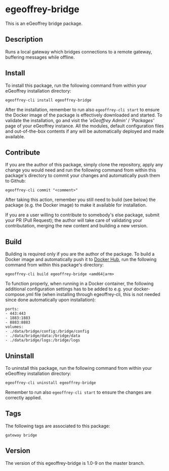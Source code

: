 # egeoffrey-bridge

This is an eGeoffrey bridge package.

## Description

Runs a local gateway which bridges connections to a remote gateway, buffering messages while offline.

## Install

To install this package, run the following command from within your eGeoffrey installation directory:
```
egeoffrey-cli install egeoffrey-bridge
```
After the installation, remember to run also `egeoffrey-cli start` to ensure the Docker image of the package is effectively downloaded and started.
To validate the installation, go and visit the *'eGeoffrey Admin'* / *'Packages'* page of your eGeoffrey instance. All the modules, default configuration files and out-of-the-box contents if any will be automatically deployed and made available.
## Contribute

If you are the author of this package, simply clone the repository, apply any change you would need and run the following command from within this package's directory to commit your changes and automatically push them to Github:
```
egeoffrey-cli commit "<comment>"
```
After taking this action, remember you still need to build (see below) the package (e.g. the Docker image) to make it available for installation.

If you are a user willing to contribute to somebody's else package, submit your PR (Pull Request); the author will take care of validating your contributation, merging the new content and building a new version.

## Build

Building is required only if you are the author of the package. To build a Docker image and automatically push it to [Docker Hub](https://hub.docker.com/r/egeoffrey/egeoffrey-bridge), run the following command from within this package's directory:
```
egeoffrey-cli build egeoffrey-bridge <amd64|arm>
```
To function properly, when running in a Docker container, the following additional configuration settings has to be added to e.g. your docker-compose.yml file (when installing through egeoffrey-cli, this is not needed since done automatically upon installation):
```
ports:
- 443:443
- 1883:1883
- 8883:8883
volumes:
- ./data/bridge/config:/bridge/config
- ./data/bridge/data:/bridge/data
- ./data/bridge/logs:/bridge/logs
```

## Uninstall

To uninstall this package, run the following command from within your eGeoffrey installation directory:
```
egeoffrey-cli uninstall egeoffrey-bridge
```
Remember to run also `egeoffrey-cli start` to ensure the changes are correctly applied.
## Tags

The following tags are associated to this package:
```
gateway bridge
```

## Version

The version of this egeoffrey-bridge is 1.0-9 on the master branch.
